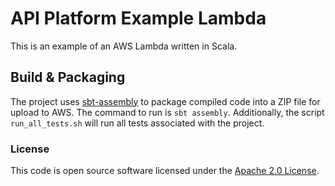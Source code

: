 # API Platform Example Lambda

This is an example of an AWS Lambda written in Scala.

## Build & Packaging

The project uses [sbt-assembly](https://github.com/sbt/sbt-assembly) to package compiled code into a ZIP file for upload to AWS. The command to run is `sbt assembly`. Additionally, the script `run_all_tests.sh` will run all tests associated with the project.

### License

This code is open source software licensed under the [Apache 2.0 License]("http://www.apache.org/licenses/LICENSE-2.0.html").
